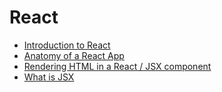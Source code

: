 # React

- [Introduction to React](01-intro.md)
- [Anatomy of a React App](file-anatomy.md)
- [Rendering HTML in a React / JSX component](rendering-react.md)
- [What is JSX](jsx.md)
